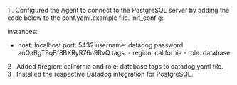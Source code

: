 1 . Configured the Agent to connect to the PostgreSQL server by adding the code below to the conf.yaml.example file.
init_config:

instances:
   -   host: localhost
       port: 5432
       username: datadog
       password: anQaBgT9qBf8BXRyR76n9RvQ
       tags:
            - region: california
            - role: database

2 . Added #region: california and role: database tags to datadog.yaml file.  
3 . Installed the respective Datadog integration for PostgreSQL.           
